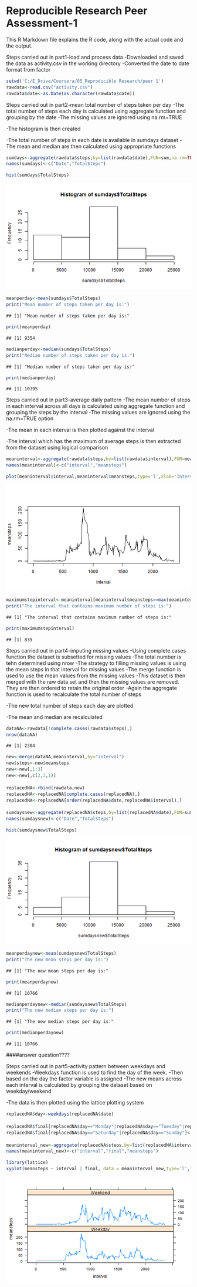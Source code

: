 Reproducible Research Peer Assessment-1
========================================================

This R Markdown file explains the R code, along with the actual code and the output.

Steps carried out in part1-load and process data 
-Downloaded and saved the data as activity.csv in the working directory
-Converted the date to date format from factor


```r
setwd('C:/E_Drive/Coursera/05_Reproducible Research/peer 1')
rawdata<-read.csv("activity.csv")
rawdata$date<-as.Date(as.character(rawdata$date))
```

Steps carried out in part2-mean total number of steps taken per day
-The total number of steps each day is calculated using aggregate function and grouping by the date
-The missing values are ignored using na.rm=TRUE

-The histogram is then created

-The total number of steps in each date is available in sumdays dataset
-The mean and median are then calculated using appropriate functions

```r
sumdays<-aggregate(rawdata$steps,by=list(rawdata$date),FUN=sum,na.rm=TRUE)
names(sumdays)<-c("Date","TotalSteps")
```

```r
hist(sumdays$TotalSteps)
```

![plot of chunk peerplot1](figure/peerplot1.png) 

```r
meanperday<-mean(sumdays$TotalSteps)
print("Mean number of steps taken per day is:")
```

```
## [1] "Mean number of steps taken per day is:"
```

```r
print(meanperday)
```

```
## [1] 9354
```

```r
medianperday<-median(sumdays$TotalSteps)
print("Median number of steps taken per day is:")
```

```
## [1] "Median number of steps taken per day is:"
```

```r
print(medianperday)
```

```
## [1] 10395
```
Steps carried out in part3-average daily pattern
-The mean number of steps in each interval across all days is calculated using aggregate function and grouping the steps by the interval
-The missing values are ignored using the na.rm=TRUE option

-The mean in each interval is then plotted against the interval

-The interval which has the maximum of average steps is then extracted from the dataset using logical comparison


```r
meaninterval<-aggregate(rawdata$steps,by=list(rawdata$interval),FUN=mean,na.rm=TRUE)
names(meaninterval)<-c("interval","meansteps")
```

```r
plot(meaninterval$interval,meaninterval$meansteps,type='l',xlab='Interval',ylab='meansteps')
```

![plot of chunk peerplot2](figure/peerplot2.png) 

```r
maximumstepinterval<-meaninterval[meaninterval$meansteps==max(meaninterval$meansteps),1]
print("The interval that contains maximum number of steps is:")
```

```
## [1] "The interval that contains maximum number of steps is:"
```

```r
print(maximumstepinterval)
```

```
## [1] 835
```
Steps carried out in part4-imputing missing values
-Using complete.cases function the dataset is subsetted for missing values
-The total number is tehn determined using nrow
-The strategy to filling missing values is using the mean steps in that interval
for missing values
-The merge function is used to use the mean values from the missing values
-This dataset is then merged with the raw data set and then the missing values are removed. They are then ordered to retain the original order
-Again the aggregate function is used to recalculate the total number of steps

-The new total number of steps each day are plotted

-The mean and median are recalculated


```r
dataNA<-rawdata[!complete.cases(rawdata$steps),]
nrow(dataNA)
```

```
## [1] 2304
```

```r
new<-merge(dataNA,meaninterval,by="interval")
new$steps<-new$meansteps
new<-new[,1:3]
new<-new[,c(2,3,1)]

replacedNA<-rbind(rawdata,new)
replacedNA<-replacedNA[complete.cases(replacedNA),]
replacedNA<-replacedNA[order(replacedNA$date,replacedNA$interval),]

sumdaysnew<-aggregate(replacedNA$steps,by=list(replacedNA$date),FUN=sum)
names(sumdaysnew)<-c("Date","TotalSteps")
```

```r
hist(sumdaysnew$TotalSteps)
```

![plot of chunk peerplot3](figure/peerplot3.png) 

```r
meanperdaynew<-mean(sumdaysnew$TotalSteps)
print("The new mean steps per day is:")
```

```
## [1] "The new mean steps per day is:"
```

```r
print(meanperdaynew)
```

```
## [1] 10766
```

```r
medianperdaynew<-median(sumdaysnew$TotalSteps)
print("The new median steps per day is:")
```

```
## [1] "The new median steps per day is:"
```

```r
print(medianperdaynew)
```

```
## [1] 10766
```
####answer question????

Steps carried out in part5-activity pattern between weekdays and weekends
-Weekdays function is used to find the day of the week.
-Then based on the day the factor variable is assigned
-The new means across each interval is calculated by grouping the dataset based on weekday/weekend

-The data is then plotted using the lattice plotting system


```r
replacedNA$day<-weekdays(replacedNA$date)

replacedNA$final[replacedNA$day=="Monday"|replacedNA$day=="Tuesday"|replacedNA$day=="Wednesday"|replacedNA$day=="Thursday"|replacedNA$day=="Friday"]<- "Weekday"
replacedNA$final[replacedNA$day=="Saturday"|replacedNA$day=="Sunday"]<- "Weekend"

meaninterval_new<-aggregate(replacedNA$steps,by=list(replacedNA$interval,replacedNA$final),FUN=mean)
names(meaninterval_new)<-c("interval","final","meansteps")
```

```r
library(lattice)
xyplot(meansteps ~ interval | final, data = meaninterval_new,type='l',layout = c(1, 2))
```

![plot of chunk peerplot4](figure/peerplot4.png) 


